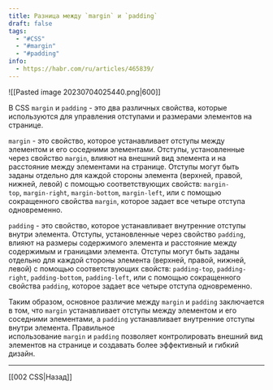 ```yaml
---
title: Разница между `margin` и `padding`
draft: false
tags:
  - "#CSS"
  - "#margin"
  - "#padding"
info:
  - https://habr.com/ru/articles/465839/
---
```

![[Pasted image 20230704025440.png|600]]

В CSS `margin` и `padding` - это два различных свойства, которые используются для управления отступами и размерами элементов на странице.

`margin` - это свойство, которое устанавливает отступы между элементом и его соседними элементами. Отступы, установленные через свойство `margin`, влияют на внешний вид элемента и на расстояние между элементами на странице.
Отступы могут быть заданы отдельно для каждой стороны элемента (верхней, правой, нижней, левой) с помощью соответствующих свойств: `margin-top`, `margin-right`, `margin-bottom`, `margin-left`, или с помощью сокращенного свойства `margin`, которое задает все четыре отступа одновременно.

`padding` - это свойство, которое устанавливает внутренние отступы внутри элемента.
Отступы, установленные через свойство `padding`, влияют на размеры содержимого элемента и расстояние между содержимым и границами элемента. Отступы могут быть заданы отдельно для каждой стороны элемента (верхней, правой, нижней, левой) с помощью соответствующих свойств: `padding-top`, `padding-right`, `padding-bottom`, `padding-left`, или с помощью сокращенного свойства `padding`, которое задает все четыре отступа одновременно.

Таким образом, основное различие между `margin` и `padding` заключается в том, что `margin` устанавливает отступы между элементом и его соседними элементами, а `padding` устанавливает внутренние отступы внутри элемента. Правильное использование `margin` и `padding` позволяет контролировать внешний вид элементов на странице и создавать более эффективный и гибкий дизайн.

---

[[002 CSS|Назад]]